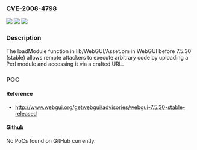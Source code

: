 ### [CVE-2008-4798](https://cve.mitre.org/cgi-bin/cvename.cgi?name=CVE-2008-4798)
![](https://img.shields.io/static/v1?label=Product&message=n%2Fa&color=blue)
![](https://img.shields.io/static/v1?label=Version&message=n%2Fa&color=blue)
![](https://img.shields.io/static/v1?label=Vulnerability&message=n%2Fa&color=brighgreen)

### Description

The loadModule function in lib/WebGUI/Asset.pm in WebGUI before 7.5.30 (stable) allows remote attackers to execute arbitrary code by uploading a Perl module and accessing it via a crafted URL.

### POC

#### Reference
- http://www.webgui.org/getwebgui/advisories/webgui-7.5.30-stable-released

#### Github
No PoCs found on GitHub currently.

